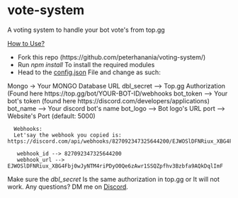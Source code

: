 # vote-system
A voting system to handle your bot vote's from top.gg

<u>How to Use?</u>
<ul>
  <li>Fork this repo (https://github.com/peterhanania/voting-system/)</li>
  <li>Run <i>npm install</i> To install the required modules</li>
  <li>Head to the <a href="https://github.com/peterhanania/voting-system/blob/main/config.json">config.json</a> File and change as such:</li>
</ul>

<p>
      Mongo -> Your MONGO Database URL
      dbl_secret --> Top.gg Authorization (Found here https://top.gg/bot/YOUR-BOT-ID/webhooks
      bot_token --> Your bot's token (found here https://discord.com/developers/applications)
      bot_name --> Your discord bot's name
      bot_logo --> Bot logo's URL
      port --> Website's Port (default: 5000)
      
      Webhooks:
      Let'say the webhook you copied is: https://discord.com/api/webhooks/827092347325644200/EJWOSlDFNRiux_XBG4Fbj0wJyNTM4riPDyO0Qe6zAwr1SSQZpfhv3Bzbfa9AQkDqlImF
      
       webhook_id --> 827092347325644200
       webhook_url --> EJWOSlDFNRiux_XBG4Fbj0wJyNTM4riPDyO0Qe6zAwr1SSQZpfhv3Bzbfa9AQkDqlImF

  
</p>

Make sure the <i>dbl_secret</i> Is the same authorization in top.gg or It will not work. Any questions? DM me on <a href="https://discord.com/users/710465231779790849">Discord</a>.
